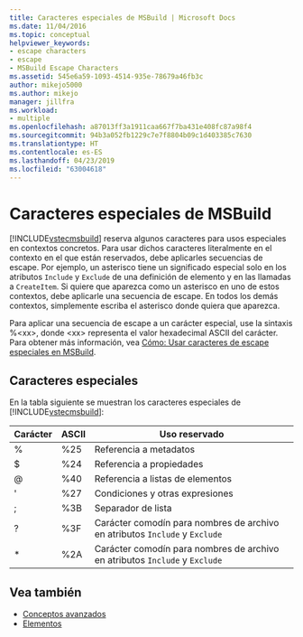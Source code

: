 ```yaml
---
title: Caracteres especiales de MSBuild | Microsoft Docs
ms.date: 11/04/2016
ms.topic: conceptual
helpviewer_keywords:
- escape characters
- escape
- MSBuild Escape Characters
ms.assetid: 545e6a59-1093-4514-935e-78679a46fb3c
author: mikejo5000
ms.author: mikejo
manager: jillfra
ms.workload:
- multiple
ms.openlocfilehash: a87013ff3a1911caa667f7ba431e408fc87a98f4
ms.sourcegitcommit: 94b3a052fb1229c7e7f8804b09c1d403385c7630
ms.translationtype: HT
ms.contentlocale: es-ES
ms.lasthandoff: 04/23/2019
ms.locfileid: "63004618"
---
```

# <a name="msbuild-special-characters"></a>Caracteres especiales de MSBuild
[!INCLUDE[vstecmsbuild](../extensibility/internals/includes/vstecmsbuild_md.md)] reserva algunos caracteres para usos especiales en contextos concretos. Para usar dichos caracteres literalmente en el contexto en el que están reservados, debe aplicarles secuencias de escape. Por ejemplo, un asterisco tiene un significado especial solo en los atributos `Include` y `Exclude` de una definición de elemento y en las llamadas a `CreateItem`. Si quiere que aparezca como un asterisco en uno de estos contextos, debe aplicarle una secuencia de escape. En todos los demás contextos, simplemente escriba el asterisco donde quiera que aparezca.

 Para aplicar una secuencia de escape a un carácter especial, use la sintaxis %\<xx>, donde \<xx> representa el valor hexadecimal ASCII del carácter. Para obtener más información, vea [Cómo: Usar caracteres de escape especiales en MSBuild](../msbuild/how-to-escape-special-characters-in-msbuild.md).

## <a name="special-characters"></a>Caracteres especiales
 En la tabla siguiente se muestran los caracteres especiales de [!INCLUDE[vstecmsbuild](../extensibility/internals/includes/vstecmsbuild_md.md)]:

|**Carácter**|**ASCII**|**Uso reservado**|
|-------------------|---------------|------------------------|
|%|%25|Referencia a metadatos|
|$|%24|Referencia a propiedades|
|@|%40|Referencia a listas de elementos|
|\'|%27|Condiciones y otras expresiones|
|;|%3B|Separador de lista|
|?|%3F|Carácter comodín para nombres de archivo en atributos `Include` y `Exclude`|
|*|%2A|Carácter comodín para nombres de archivo en atributos `Include` y `Exclude`|

## <a name="see-also"></a>Vea también
- [Conceptos avanzados](../msbuild/msbuild-advanced-concepts.md)
- [Elementos](../msbuild/msbuild-items.md)